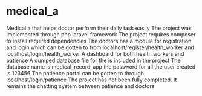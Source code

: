 # medical_a
Medical a that helps doctor perform their daily task easily
The project was implemented through php laravel framework 
The project requires composer to install required dependencies
The doctors has a module for registration and login which can be gotten to from localhost/register/health_worker and localhost/login/health_worker
A dashboard for both health workers and patience
A dumped database file for the is included in the project
The database name is medical_record_app
the password for all the user created is 123456
The patience portal can be gotten to through localhost/login/patience
The project has not been fully completed. It remains the chatting system between patience and doctors
